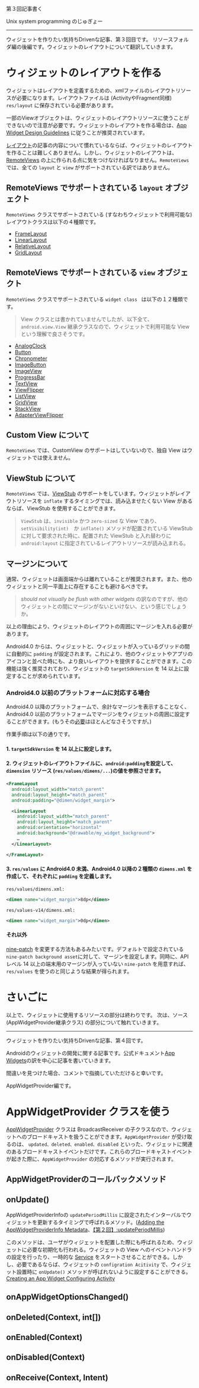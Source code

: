 第３回記事書く

Unix system programming のじゅぎょー

---
ウィジェットを作りたい気持ちDrivenな記事、第３回目です。
リソースフォルダ編の後編です。ウィジェットのレイアウトについて翻訳していきます。

# ウィジェットのレイアウトを作る
ウィジェットはレイアウトを定義するための、xmlファイルのレイアウトリソースが必要になります。レイアウトファイルは (ActivityやFragment同様) `res/layout` に保存されている必要があります。

一部のViewオブジェクトは、ウィジェットのレイアウトリソースに使うことができないので注意が必要です。ウィジェットのレイアウトを作る場合は、[App Widget Design Guidelines](https://developer.android.com/guide/practices/ui_guidelines/widget_design.html) に従うことが推奨されています。

[レイアウト](https://developer.android.com/guide/topics/ui/declaring-layout.html)の記事の内容について慣れているならば、ウィジェットのレイアウトを作ることは難しくありません。しかし、ウィジェットのレイアウトは、[RemoteViews](https://developer.android.com/reference/android/widget/RemoteViews.html) の上に作られる点に気をつけなければなりません。`RemoteViews` では、全ての `layout` と `view` がサポートされている訳ではありません。

## RemoteViews でサポートされている `layout` オブジェクト
`RemoteViews` クラスでサポートされている (すなわちウィジェットで利用可能な) レイアウトクラスは以下の４種類です。
- [FrameLayout](https://developer.android.com/reference/android/widget/FrameLayout.html)
- [LinearLayout](https://developer.android.com/reference/android/widget/LinearLayout.html)
- [RelativeLayout](https://developer.android.com/reference/android/widget/RelativeLayout.html)
- [GridLayout](https://developer.android.com/reference/android/widget/GridLayout.html)

## RemoteViews でサポートされている `view` オブジェクト
`RemoteViews` クラスでサポートされている `widget class ` は以下の１２種類です。
> View クラスとは書かれていませんでしたが、以下全て、	`android.view.View` 継承クラスなので、ウィジェットで利用可能な View という理解で良さそうです。

- [AnalogClock](https://developer.android.com/reference/android/widget/AnalogClock.html)
- [Button](https://developer.android.com/reference/android/widget/Button.html)
- [Chronometer](https://developer.android.com/reference/android/widget/Chronometer.html)
- [ImageButton](https://developer.android.com/reference/android/widget/ImageButton.html)
- [ImageView](https://developer.android.com/reference/android/widget/ImageView.html)
- [ProgressBar](https://developer.android.com/reference/android/widget/ProgressBar.html)
- [TextView](https://developer.android.com/reference/android/widget/TextView.html)
- [ViewFlipper](https://developer.android.com/reference/android/widget/ViewFlipper.html)
- [ListView](https://developer.android.com/reference/android/widget/ListView.html)
- [GridView](https://developer.android.com/reference/android/widget/GridView.html)
- [StackView](https://developer.android.com/reference/android/widget/StackView.html)
- [AdapterViewFlipper](https://developer.android.com/reference/android/widget/AdapterViewFlipper.html)

## Custom View について
`RemoteViews` では、CustomView のサポートはしていないので、独自 View はウィジェットでは使えません。

## ViewStub について
`RemoteViews` では、[ViewStub](https://developer.android.com/reference/android/view/ViewStub.html) のサポートをしています。ウィジェットがレイアウトリソースを `inflate` するタイミングでは、読み込ませたくない View があるならば、ViewStub を使用することができます。

> `ViewStub` は、`invisible` かつ `zero-sized` な View であり、`setVisibility(int)`　か `inflate()` メソッドが配置されている ViewStub に対して要求された時に、配置された ViewStub と入れ替わりに `android:layout` に指定されているレイアウトリソースが読み込まれる。

## マージンについて
通常、ウィジェットは画面端からは離れていることが推奨されます。また、他のウィジェットと同一平面上に存在することも避けるべきです。

> *should not visually be flush with other widgets* の訳なのですが、他のウィジェットとの間にマージンがないといけない、という感じでしょうか。

以上の理由により、ウィジェットのレイアウトの周囲にマージンを入れる必要があります。

Android4.0 からは、ウィジェットと、ウィジェットが入っているグリッドの間に自動的に `padding` が設定されます。これにより、他のウィジェットやアプリのアイコンと並べた時にも、より良いレイアウトを提供することができます。この機能は強く推奨されており、ウィジェットの `targetSdkVersion` を 14 以上に設定することが求められています。

### Android4.0 以前のプラットフォームに対応する場合
Android4.0 以降のプラットフォームで、余計なマージンを表示することなく、Android4.0 以前のプラットフォームでマージンをウィジェットの周囲に設定することができます。(もうその[必要](https://developer.android.com/about/dashboards/index.html?hl=ja#Platform)はほとんどなさそうですが。)

作業手順は以下の通りです。
#### 1. `targetSdkVersion` を 14 以上に設定します。
#### 2. ウィジェットのレイアウトファイルに、`android:padding`を設定して、`dimension` リソース (`res/values/dimens/...`)の値を参照させます。

```xml
<FrameLayout
  android:layout_width="match_parent"
  android:layout_height="match_parent"
  android:padding="@dimen/widget_margin">

  <LinearLayout
    android:layout_width="match_parent"
    android:layout_height="match_parent"
    android:orientation="horizontal"
    android:background="@drawable/my_widget_background">
    …
  </LinearLayout>

</FrameLayout>
```

#### 3. `res/values` に Android4.0 未満、Android4.0 以降の２種類の `dimens.xml` を作成して、それぞれに `padding` を定義します。

`res/values/dimens.xml:`

```xml
<dimen name="widget_margin">8dp</dimen>
```

`res/values-v14/dimens.xml:`

```xml
<dimen name="widget_margin">0dp</dimen>
```

#### それ以外
[nine-patch](https://developer.android.com/guide/topics/graphics/2d-graphics.html#nine-patch) を変更する方法もあるみたいです。デフォルトで設定されている`nine-patch background asset`に対して、マージンを設定します。同時に、APIレベル 14 以上の端末用のマージンが入っていない `nine-patch` を用意すれば、`res/values` を使うのと同じような結果が得られます。

# さいごに
以上で、ウィジェットに使用するリソースの部分は終わりです。
次は、ソース (AppWidgetProvider継承クラス) の部分について触れていきます。

---

ウィジェットを作りたい気持ちDrivenな記事、第４回です。

Androidのウィジェットの開発に関する記事です。公式ドキュメント[App Widgets](https://developer.android.com/guide/topics/appwidgets/index.html)の訳を中心に記事を書いていきます。

間違いを見つけた場合、コメントで指摘していただけると幸いです。

AppWidgetProvider編です。

# AppWidgetProvider クラスを使う
[AppWidgetProvider](https://developer.android.com/reference/android/appwidget/AppWidgetProvider.html) クラスは BroadcastReceiver の子クラスなので、ウィジェットへのブロードキャストを扱うことができます。`AppWidgetProvider` が受け取るのは、 `updated、deleted、enabled、disabled` といった、ウィジェットに関連のあるブロードキャストイベントだけです。これらのブロードキャストイベントが起きた際に、`AppWidgetProvider` の対応するメソッドが実行されます。

## AppWidgetProviderのコールバックメソッド
## onUpdate()
AppWidgetProviderInfoの `updatePeriodMillis` に設定されたインターバルでウィジェットを更新するタイミングで呼ばれるメソッド。([Adding the AppWidgetProviderInfo Metadata](https://developer.android.com/guide/topics/appwidgets/index.html#MetaData)、[【第２回】:updatePeriodMillis](http://qiita.com/rild/items/43881b44a356d9888aa1#updateperiodmillis))

このメソッドは、ユーザがウィジェットを配置した際にも呼ばれるため、ウィジェットに必要な初期化も行われる。ウィジェットの View へのイベントハンドラの設定を行ったり、一時的な [Service](https://developer.android.com/reference/android/app/Service.html) をスタートさせることができる。しかし、必要であるならば、ウィジェットの `configration Acitivity` で、ウィジェット設置時に `onUpdate()` メソッドが呼ばれないように設定することができる。[Creating an App Widget Configuring Activity](https://developer.android.com/guide/topics/appwidgets/index.html#Configuring)
## onAppWidgetOptionsChanged()

## onDeleted(Context, int[])

## onEnabled(Context)

## onDisabled(Context)

## onReceive(Context, Intent)
